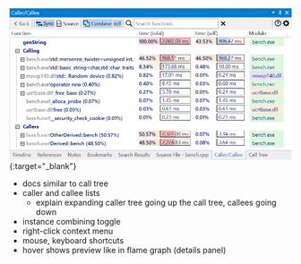 [![Profiling UI screenshot](img/caller-view_1002x539.png)](img/caller-view_1002x539.png){:target="_blank"}


- docs similar to call tree
- caller and callee lists
    - explain expanding caller tree going up the call tree, callees going down
- instance combining toggle
- right-click context menu
- mouse, keyboard shortcuts
- hover shows preview like in flame graph (details panel)